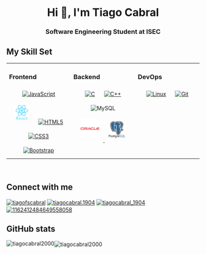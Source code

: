 <h1 align="center">Hi 👋, I'm Tiago Cabral</h1>
<h3 align="center">Software Engineering Student at ISEC</h3>

## My Skill Set  
<table><tr><td valign="top" width="33%">

### Frontend  
<div align="center">  
<a href="https://www.javascript.com/" target="_blank"><img style="margin: 10px" src="https://profilinator.rishav.dev/skills-assets/javascript-original.svg" alt="JavaScript" height="40" /></a>  
<a href="https://reactjs.org/" target="_blank" target="_blank"> <img style="margin: 10px" src="https://raw.githubusercontent.com/devicons/devicon/master/icons/react/react-original-wordmark.svg" alt="React" height="40"/></a> 
<a href="https://en.wikipedia.org/wiki/HTML5" target="_blank"><img style="margin: 10px" src="https://profilinator.rishav.dev/skills-assets/html5-original-wordmark.svg" alt="HTML5" height="50" /></a> 
<a href="https://www.w3schools.com/css/" target="_blank"><img style="margin: 10px" src="https://profilinator.rishav.dev/skills-assets/css3-original-wordmark.svg" alt="CSS3" height="50" /></a>   
<a href="https://getbootstrap.com/docs/3.4/javascript/" target="_blank"><img style="margin: 10px" src="https://profilinator.rishav.dev/skills-assets/bootstrap-plain.svg" alt="Bootstrap" height="40" /></a>  

</div>

</td><td valign="top" width="33%">

### Backend  
<div align="center">  
<a href="https://www.cprogramming.com/" target="_blank"><img style="margin: 10px" src="https://profilinator.rishav.dev/skills-assets/c-original.svg" alt="C" height="40" /></a> 
<a href="https://www.cplusplus.com/" target="_blank"><img style="margin: 10px" src="https://profilinator.rishav.dev/skills-assets/cplusplus-original.svg" alt="C++" height="40" /></a>  
<img style="margin: 10px" src="https://profilinator.rishav.dev/skills-assets/mysql-original-wordmark.svg" alt="MySQL" height="50" />  
<a href="https://www.oracle.com/" target="_blank" rel="noreferrer"> <img img style="margin: 10px" src="https://raw.githubusercontent.com/devicons/devicon/master/icons/oracle/oracle-original.svg" alt="oracle" width="50" height="50"/> </a> 
<a href="https://www.postgresql.org" target="_blank" rel="noreferrer"> <img img style="margin: 10px" src="https://raw.githubusercontent.com/devicons/devicon/master/icons/postgresql/postgresql-original-wordmark.svg" alt="postgresql" width="45" height="45"/> </a> 
</div>

</td><td valign="top" width="33%">

### DevOps  
<div align="center">  
<a href="https://www.linux.org/" target="_blank"><img style="margin: 10px" src="https://profilinator.rishav.dev/skills-assets/linux-original.svg" alt="Linux" height="40" /></a>  
<a href="https://github.com/" target="_blank"><img style="margin: 10px" src="https://profilinator.rishav.dev/skills-assets/git-scm-icon.svg" alt="Git" height="40" /></a>  


</td></tr></table>  

<br/>  





## Connect with me
<p align="left">
<a href="https://linkedin.com/in/tiagofscabral" target="blank"><img align="center" src="https://raw.githubusercontent.com/rahuldkjain/github-profile-readme-generator/master/src/images/icons/Social/linked-in-alt.svg" alt="tiagofscabral" height="30" width="40" /></a>
<a href="https://fb.com/tiagocabral.1904" target="blank"><img align="center" src="https://raw.githubusercontent.com/rahuldkjain/github-profile-readme-generator/master/src/images/icons/Social/facebook.svg" alt="tiagocabral.1904" height="30" width="40" /></a>
<a href="https://instagram.com/tiagocabral_1904" target="blank"><img align="center" src="https://raw.githubusercontent.com/rahuldkjain/github-profile-readme-generator/master/src/images/icons/Social/instagram.svg" alt="tiagocabral_1904" height="30" width="40" /></a>
<a href="https://discord.gg/1162412484649558058" target="blank"><img align="center" src="https://raw.githubusercontent.com/rahuldkjain/github-profile-readme-generator/master/src/images/icons/Social/discord.svg" alt="1162412484649558058" height="30" width="40" /></a>
</p>


## GitHub stats
<p><img align="left" src="https://github-readme-stats.vercel.app/api?username=TiagoCabral2000&theme=github_dark&hide_border=false&include_all_commits=true&count_private=false" alt="tiagocabral2000" /></p>

<p><img align="center" src="https://github-readme-stats.vercel.app/api/top-langs/?username=TiagoCabral2000&theme=github_dark&hide_border=false&include_all_commits=true&count_private=false&layout=compact" alt="tiagocabral2000" /></p>

<br>



